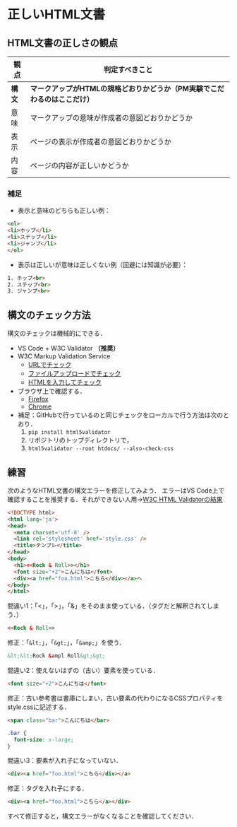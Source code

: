 # 正しいHTML文書

## HTML文書の正しさの観点

観点|判定すべきこと
--|--
**構文**|**マークアップがHTMLの規格どおりかどうか（PM実験でこだわるのはここだけ）**
意味|マークアップの意味が作成者の意図どおりかどうか
表示|ページの表示が作成者の意図どおりかどうか
内容|ページの内容が正しいかどうか

### 補足

- 表示と意味のどちらも正しい例：
```html
<ol>
<li>ホップ</li>
<li>ステップ</li>
<li>ジャンプ</li>
</ol>
```

- 表示は正しいが意味は正しくない例（回避には知識が必要）：

```html
1. ホップ<br>
2. ステップ<br>
3. ジャンプ<br>
```

## 構文のチェック方法

構文のチェックは機械的にできる．

* VS Code + W3C Validator **（推奨）**
* W3C Markup Validation Service
  - [URLでチェック](https://validator.w3.org/#validate_by_uri)
  - [ファイルアップロードでチェック](https://validator.w3.org/#validate_by_upload)
  - [HTMLを入力してチェック](https://validator.w3.org/#validate_by_input)
* ブラウザ上で確認する．
    - [Firefox](https://wwws.kobe-c.ac.jp/~miura/HtmlValidator/index.html)
    - [Chrome](https://chrome.google.com/webstore/detail/html-validator/mpbelhhnfhfjnaehkcnnaknldmnocglk)
* 補足：GitHubで行っているのと同じチェックをローカルで行う方法は次のとおり．
    1. `pip install html5validator`
    1. リポジトリのトップディレクトリで，
    1. `html5validator --root htdocs/ --also-check-css`

## 練習

次のようなHTML文書の構文エラーを修正してみよう．
エラーはVS Code上で確認することを推奨する．それができない人用→[W3C HTML Validatorの結果](https://validator.w3.org/nu/?doc=https%3A%2F%2Ftaroyabuki.github.io%2Fpmit%2Finvalid.html)

```html
<!DOCTYPE html>
<html lang='ja'>
<head>
  <meta charset='utf-8' />
  <link rel='stylesheet' href='style.css' />
  <title>テンプレ</title>
</head>
<body>
  <h1><<Rock & Roll>></h1>
  <font size="+2">こんにちは</font>
  <div><a href="foo.html">こちら</div></a>へ
</body>
</html>
```

間違い1：「<」，「>」，「&」をそのまま使っている．（タグだと解釈されてしまう．）

```html
<<Rock & Roll>>
```

修正：「`&lt;`」，「`&gt;`」，「`&amp;`」を使う．

```html
&lt;&lt;Rock &ampl Roll&gt;&gt;
```

間違い2：使えないはずの（古い）要素を使っている．

```html
<font size="+2">こんにちは</font>
```

修正：古い参考書は書庫にしまい，古い要素の代わりになるCSSプロパティをstyle.cssに記述する．

```html
<span class="bar">こんにちは</bar>
```

```css
.bar {
  font-size: x-large;
}
```

間違い3：要素が入れ子になっていない．

```html
<div><a href="foo.html">こちら</div></a>
```

修正：タグを入れ子にする．

```html
<div><a href="foo.html">こちら</a></div>
```

すべて修正すると，構文エラーがなくなることを確認してください．
